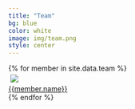 ```yaml
---
title: "Team"
bg: blue
color: white
image: img/team.png
style: center
---
```

<div class="row">
{% for member in site.data.team %}
    <div class="col-md-2 col-sm-12">
        <div class="circle">
                <img class="image" src="pics/{{member.pic}}" style="padding:4px">
        </div>
        <div class = "name">
                <a class="hover" href="{{member.website}}" target="_blank"> {{member.name}} </a>
        </div>
    </div>
{% endfor %}
</div>
